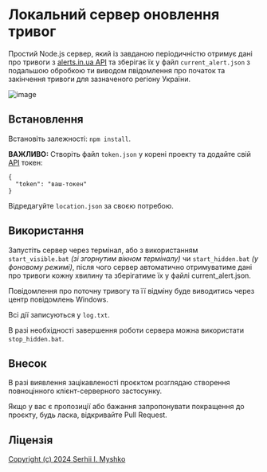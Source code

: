 # Локальний сервер оновлення тривог

Простий Node.js сервер, який із завданою періодичністю отримує дані про тривоги з [alerts.in.ua API](https://alerts.in.ua/) та зберігає їх у файл `current_alert.json` з подальшою обробкою ти виводом пвідомлення про початок та закінчення тривоги для зазначеного регіону України.

![image](https://github.com/sergeiown/Current_Alert_UA/assets/112722061/61a721e3-cc2f-4ef2-9518-01cdfa906b1e)

## Встановлення

Встановіть залежності: `npm install`.

**ВАЖЛИВО:** Створіть файл `token.json` у корені проекту та додайте свій [API](https://alerts.in.ua/) токен:

```
{
  "token": "ваш-токен"
}
```

Відредагуйте `location.json` за своєю потребою.

## Використання

Запустіть сервер через термінал, або з використанням `start_visible.bat` *(зі згорнутим вікном терміналу)* чи `start_hidden.bat` *(у фоновому режимі)*, після чого сервер автоматично отримуватиме дані про тривоги кожну хвилину та зберігатиме їх у файлі current_alert.json.

Повідомлення про поточну тривогу та її відміну буде виводитись через центр повідомлень Windows.

Всі дії записуються у `log.txt`.

В разі необхідності завершення роботи сервера можна використати `stop_hidden.bat`.

## Внесок

В разі виявлення зацікавленості проєктом розглядаю створення повноцінного клієнт-серверного застосунку.

Якщо у вас є пропозиції або бажання запропонувати покращення до проєкту, будь ласка, відкривайте Pull Request.

## Ліцензія

[Copyright (c) 2024 Serhii I. Myshko](https://github.com/sergeiown/Current_Alert/blob/main/LICENSE)
